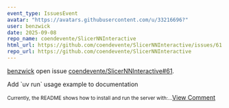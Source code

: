 ```yaml
---
event_type: IssuesEvent
avatar: "https://avatars.githubusercontent.com/u/33216696?"
user: benzwick
date: 2025-09-08
repo_name: coendevente/SlicerNNInteractive
html_url: https://github.com/coendevente/SlicerNNInteractive/issues/61
repo_url: https://github.com/coendevente/SlicerNNInteractive
---
```


<a href='https://github.com/benzwick' target='_blank'>benzwick</a> open issue <a href='https://github.com/coendevente/SlicerNNInteractive/issues/61' target='_blank'>coendevente/SlicerNNInteractive#61</a>.

<p>Add `uv run` usage example to documentation</p><small>Currently, the README shows how to install and run the server with:...</small><a href='https://github.com/coendevente/SlicerNNInteractive/issues/61' target='_blank'>View Comment</a>